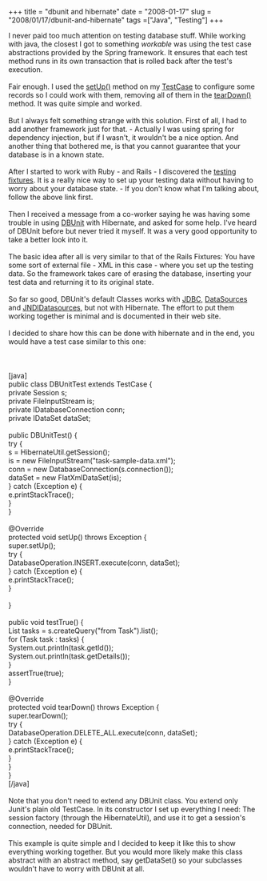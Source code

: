 +++ 
title = "dbunit and hibernate"
date = "2008-01-17"
slug = "2008/01/17/dbunit-and-hibernate"
tags =["Java", "Testing"]
+++

<p>
I never paid too much attention on testing database stuff. While working with java, the closest I got to something <em>workable </em>was using the test case abstractions provided by the Spring framework. It ensures that each test method runs in its own transaction that is rolled back after the test's execution.<br><br>Fair enough. I used the <a href="http://junit.sourceforge.net/javadoc/junit/framework/TestCase.html#setUp()">setUp()</a> method on my <a href="http://junit.sourceforge.net/javadoc/junit/framework/TestCase.html">TestCase</a> to configure some records so I could work with them, removing all of them in the <a href="http://junit.sourceforge.net/javadoc/junit/framework/TestCase.html#tearDown()">tearDown()</a> method. It was quite simple and worked.<br><br>But I always felt something strange with this solution. First of all, I had to add another framework just for that. - Actually I was using spring for dependency injection, but if I wasn't, it wouldn't be a nice option. And another thing that bothered me, is that you cannot guarantee that your database is in a known state.<br><br>After I started to work with Ruby - and Rails - I discovered the <a href="http://manuals.rubyonrails.com/read/chapter/26">testing fixtures</a>. It is a really nice way to set up your testing data without having to worry about your database state. - If you don't know what I'm talking about, follow the above link first.<br><br>Then I received a message from a co-worker saying he was having some trouble in using <a href="http://www.dbunit.org/">DBUnit</a> with Hibernate, and asked for some help. I've heard of DBUnit before but never tried it myself. It was a very good opportunity to take a better look into it.<br><br>The basic idea after all is very similar to that of the Rails Fixtures: You have some sort of external file - XML in this case - where you set up the testing data. So the framework takes care of erasing the database, inserting your test data and returning it to its original state.<br><br>So far so good, DBUnit's default Classes works with <a href="http://www.dbunit.org/apidocs/org/dbunit/JdbcBasedDBTestCase.html">JDBC,</a> <a href="http://www.dbunit.org/apidocs/org/dbunit/DataSourceBasedDBTestCase.html">DataSources</a> and <a href="http://www.dbunit.org/apidocs/org/dbunit/JndiBasedDBTestCase.html">JNDIDatasources</a>, but not with Hibernate.  The effort to put them working together is minimal and is documented in their web site.<br><br>I decided to share how this can be done with hibernate and in the end, you would have a test case similar to this one:<br><br><!--more--><br><br>[java]<br>public class DBUnitTest extends TestCase {<br>private Session s;<br>private FileInputStream is;<br>private IDatabaseConnection conn;<br>private IDataSet dataSet;<br><br>public DBUnitTest() {<br>try {<br>s = HibernateUtil.getSession();<br>is = new FileInputStream("task-sample-data.xml");<br>conn = new DatabaseConnection(s.connection());<br>dataSet = new FlatXmlDataSet(is);<br>} catch (Exception e) {<br>e.printStackTrace();<br>}<br>}<br><br>@Override<br>protected void setUp() throws Exception {<br>super.setUp();<br>try {<br>DatabaseOperation.INSERT.execute(conn, dataSet);<br>} catch (Exception e) {<br>e.printStackTrace();<br>}<br><br>}<br><br>public void testTrue() {<br>List<task> tasks = s.createQuery("from Task").list();<br>for (Task task : tasks) {<br>System.out.println(task.getId());<br>System.out.println(task.getDetails());<br>}<br>assertTrue(true);<br>}</task><br><br>@Override<br>protected void tearDown() throws Exception {<br>super.tearDown();<br>try {<br>DatabaseOperation.DELETE_ALL.execute(conn, dataSet);<br>} catch (Exception e) {<br>e.printStackTrace();<br>}<br>}<br>}<br>[/java]<br><br>Note that you don't need to extend any DBUnit class. You extend only Junit's plain old TestCase. In its constructor I set up everything I need: The session factory (through the HibernateUtil), and use it to get a session's connection, needed for DBUnit.<br><br>This example is quite simple and I decided to keep it like this to show everything working together. But you would more likely make this class abstract with an abstract method, say getDataSet() so your subclasses wouldn't have to worry with DBUnit at all.
</p>

